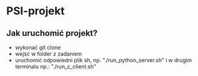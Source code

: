 # PSI-projekt

## Jak uruchomić projekt?

- wykonać git clone
- wejść w folder z zadaniem
- uruchomić odpowiedni plik sh, np. "./run_python_server.sh" i w drugim terminalu np.: "./run_c_client.sh"
